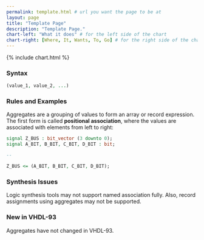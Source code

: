 ```yaml
---
permalink: template.html # url you want the page to be at
layout: page
title: "Template Page"
description: "Template Page."
chart-left: "What it does" # for the left side of the chart
chart-right: [Where, It, Wants, To, Go] # for the right side of the chart
---
```


{% include chart.html %}

<h3 class="text-hr"><span>Syntax</span></h3>

<!-- include the vhdl tag to highlight as vhdl -->
```vhdl
(value_1, value_2, ...)
```

<h3 class="text-hr"><span>Rules and Examples</span></h3>

Aggregates are a grouping of values to form an array or record expression. The first form is called __positional association__, where the values are associated with elements from left to right:
```vhdl
signal Z_BUS : bit_vector (3 downto 0);
signal A_BIT, B_BIT, C_BIT, D_BIT : bit;

--

Z_BUS <= (A_BIT, B_BIT, C_BIT, D_BIT);
```

<h3 class="text-hr"><span>Synthesis Issues</span></h3>

Logic synthesis tools may not support named association fully. Also, record assignments using aggregates may not be supported.

<h3 class="text-hr"><span>New in VHDL-93</span></h3>

Aggregates have not changed in VHDL-93.

